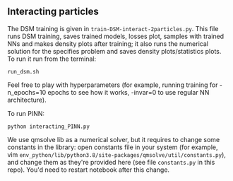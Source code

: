 ## Interacting particles

The DSM training is given in `train-DSM-interact-2particles.py`. This file runs DSM training, saves trained models, losses plot, samples with trained NNs and makes density plots after training; it also runs the numerical solution for the specifies problem and saves density plots/statistics plots. To run it run from the terminal:
```
run_dsm.sh
```
Feel free to play with hyperparameters (for example, running training for -n_epochs=10 epochs to see how it works, -invar=0 to use regular NN architecture).

To run PINN:

```
python interacting_PINN.py
```


We use qmsolve lib as a numerical solver, but it requires to change some constants in the library: open constants file in your system (for example, vim `env_python/lib/python3.8/site-packages/qmsolve/util/constants.py`), and change them as they're provided here (see file `constants.py` in this repo). You'd need to restart notebook after this change.
